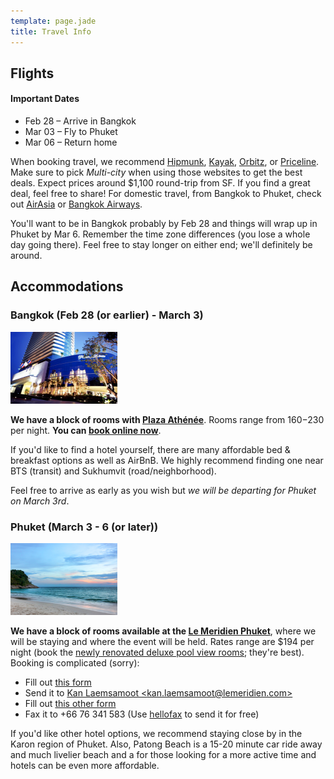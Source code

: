 ```yaml
---
template: page.jade
title: Travel Info
---
```


Flights
-------

<aside>
<h4>Important Dates</h4>
<ul>
  <li>Feb 28 – Arrive in Bangkok</li>
  <li>Mar 03 – Fly to Phuket</li>
  <li>Mar 06 – Return home</li>
</ul>
</aside>

When booking travel, we recommend [Hipmunk], [Kayak], [Orbitz], or [Priceline].
Make sure to pick *Multi-city* when using those websites to get the best deals.
Expect prices around $1,100 round-trip from SF. If you find a great deal, feel
free to share! For domestic travel, from Bangkok to Phuket, check out [AirAsia]
or [Bangkok Airways].

You'll want to be in Bangkok probably by Feb 28 and things will wrap up in
Phuket by Mar 6. Remember the time zone differences (you lose a whole day going
there). Feel free to stay longer on either end; we'll definitely be around.

Accommodations
--------------

### Bangkok (Feb 28 (or earlier) - March 3)

<aside><img src="/images/plaza-athenee.jpg" width="171" height="115" /></aside>

**We have a block of rooms with [Plaza Athénée]**. Rooms range from $160-$230
per night. **You can [book online now][book plaza athenee]**.

If you'd like to find a hotel yourself, there are many affordable bed &
breakfast options as well as AirBnB. We highly recommend finding one near BTS
(transit) and Sukhumvit (road/neighborhood).

Feel free to arrive as early as you wish but *we will be departing for Phuket
on March 3rd*.

### Phuket (March 3 - 6 (or later))

<aside><img src="/images/mali-wing.jpg" width="171" height="115" /></aside>

**We have a block of rooms available at the [Le Meridien Phuket]**, where we
will be staying and where the event will be held. Rates range are $194 per
night (book the [newly renovated deluxe pool view rooms][pool view room];
they're best). Booking is complicated (sorry):

- Fill out [this form][le meridien form]
- Send it to [Kan Laemsamoot &lt;kan.laemsamoot@lemeridien.com&gt;](mailto:kan.laemsamoot@lemeridien.com?cc=visnup@gmail.com)
- Fill out [this other form][le meridien cc form]
- Fax it to +66 76 341 583 (Use [hellofax] to send it for free)

If you'd like other hotel options, we recommend staying close by in the Karon
region of Phuket. Also, Patong Beach is a 15-20 minute car ride away and much
livelier beach and a for those looking for a more active time and hotels can be
even more affordable.

[Hipmunk]: http://www.hipmunk.com/
[Kayak]: http://www.kayak.com/
[Orbitz]: http://www.orbitz.com/
[Priceline]: http://www.priceline.com/
[AirAsia]: http://airasia.com/
[Bangkok Airways]: http://bangkokairways.com/

[Plaza Athénée]: http://www.starwoodhotels.com/lemeridien/property/overview/index.html?propertyID=1846
[book plaza athenee]: https://www.starwoodmeeting.com/Book/WDJaneVisnu
[Le Meridien Phuket]: http://www.starwoodhotels.com/lemeridien/property/overview/index.html?propertyID=1848
[pool view room]: http://www.starwoodhotels.com/lemeridien/property/rooms/room_class_detail.html?propertyID=1848&roomClassId=1005070531
[le meridien form]: http://cl.ly/1W3A2F0S2k2n/GroupReservationForm_JaneVisnu'sWedding20130305.rtf
[le meridien cc form]: http://cl.ly/1G2d0N3Q0L1I/CREDIT%20CARD%20AUTHORISATION.doc
[hellofax]: http://curebit.com/x/5eaDz
